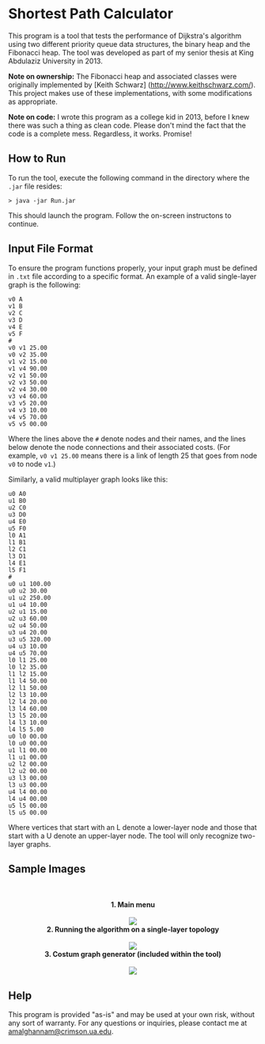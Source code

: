 # Shortest Path Calculator
This program is a  tool that tests the performance of Dijkstra's algorithm using two different priority queue data structures, the binary heap and the Fibonacci heap. The tool was developed as part of my senior thesis at King Abdulaziz University in 2013. 

**Note on ownership:** The Fibonacci heap and associated classes were originally implemented by [Keith Schwarz] (http://www.keithschwarz.com/). This project makes use of these implementations, with some modifications as appropriate. 

**Note on code:** I wrote this program as a college kid in 2013, before I knew there was such a thing as clean code. Please don't mind the fact that the code is a complete mess. Regardless, it works. Promise! 

## How to Run

To run the tool, execute the following command in the directory where the ```.jar``` file resides: 

```
> java -jar Run.jar 
```

This should launch the program. Follow the on-screen instructons to continue. 

## Input File Format 

To ensure the program functions properly, your input graph must be defined in ```.txt``` file according 
to a specific format. An example of a valid single-layer graph is the following: 

```
v0 A
v1 B
v2 C
v3 D
v4 E
v5 F
#
v0 v1 25.00
v0 v2 35.00
v1 v2 15.00
v1 v4 90.00
v2 v1 50.00
v2 v3 50.00
v2 v4 30.00
v3 v4 60.00
v3 v5 20.00
v4 v3 10.00
v4 v5 70.00
v5 v5 00.00
```

Where the lines above the  ```#``` denote nodes and their names, and the lines below denote the node connections
and their associated costs. (For example, ```v0 v1 25.00``` means there is a link of length 25 that goes from node ```v0```
to node ```v1```.)

Similarly, a valid multiplayer graph looks like this:

```
u0 A0
u1 B0
u2 C0
u3 D0
u4 E0
u5 F0
l0 A1
l1 B1
l2 C1
l3 D1
l4 E1
l5 F1
#
u0 u1 100.00
u0 u2 30.00
u1 u2 250.00
u1 u4 10.00
u2 u1 15.00
u2 u3 60.00
u2 u4 50.00
u3 u4 20.00
u3 u5 320.00
u4 u3 10.00
u4 u5 70.00
l0 l1 25.00
l0 l2 35.00
l1 l2 15.00
l1 l4 50.00
l2 l1 50.00
l2 l3 10.00
l2 l4 20.00
l3 l4 60.00
l3 l5 20.00
l4 l3 10.00
l4 l5 5.00
u0 l0 00.00
l0 u0 00.00
u1 l1 00.00
l1 u1 00.00
u2 l2 00.00
l2 u2 00.00
u3 l3 00.00
l3 u3 00.00
u4 l4 00.00
l4 u4 00.00
u5 l5 00.00
l5 u5 00.00
```
Where vertices that start with an L denote a lower-layer node and those that start with a U denote an upper-layer node. 
The tool will only recognize two-layer graphs. 


## Sample Images 

<p align="center">
  <br><br>
  <b>1. Main menu</b><br><br>
  <img src="http://i.imgur.com/s06DqfR.png">
  <br>
  <b>2. Running the algorithm on a single-layer topology </b><br><br>
  <img src="http://i.imgur.com/t2PFwW6.png">
  <br>
  <b>3. Costum graph generator (included within the tool)  </b><br><br>
  <img src="http://i.imgur.com/3iUzSHQ.png">
</p>

## Help

This program is provided "as-is" and may be used at your own risk, without any sort of warranty. For any questions or inquiries, please contact me at amalghannam@crimson.ua.edu. 


